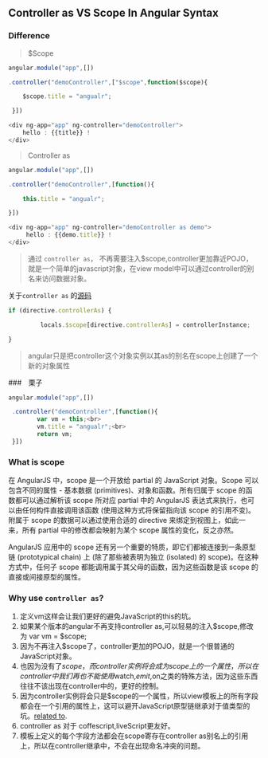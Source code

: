 ## Controller as VS Scope In Angular Syntax

### Difference

> $Scope

```javascript
angular.module("app",[])

.controller("demoController",["$scope",function($scope){

    $scope.title = "angualr";

 }])

<div ng-app="app" ng-controller="demoController">
    hello : {{title}} !
</div>　　
```

> Controller as

```javascript
angular.module("app",[])

.controller("demoController",[function(){

    this.title = "angualr";

}])

<div ng-app="app" ng-controller="demoController as demo">
     hello : {{demo.title}} !
</div>　
```

> 通过 `controller as`， 不再需要注入$scope,controller更加靠近POJO，就是一个简单的javascript对象，在view model中可以通过controller的别名来访问数据对象。

关于`controller as` 的[源码](https://github.com/angular/angular.js/blob/c7a1d1ab0b663edffc1ac7b54deea847e372468d/src/ng/compile.js)

```javascript
if (directive.controllerAs) {

         locals.$scope[directive.controllerAs] = controllerInstance;

}　
```

> angular只是把controller这个对象实例以其as的别名在scope上创建了一个新的对象属性

###　栗子

```javascript
angular.module("app",[])

 .controller("demoController",[function(){
        var vm = this;<br>
        vm.title = "angualr";<br>
        return vm;
 }])
```

### What is scope

在 AngularJS 中，scope 是一个开放给 partial 的 JavaScript 对象。Scope 可以包含不同的属性 - 基本数据 (primitives)、对象和函数。所有归属于 scope 的函数都可以通过解析该 scope 所对应 partial 中的 AngularJS 表达式来执行，也可以由任何构件直接调用该函数 (使用这种方式将保留指向该 scope 的引用不变)。附属于 scope 的数据可以通过使用合适的 directive 来绑定到视图上，如此一来，所有 partial 中的修改都会映射为某个 scope 属性的变化，反之亦然。

AngularJS 应用中的 scope 还有另一个重要的特质，即它们都被连接到一条原型链 (prototypical chain) 上 (除了那些被表明为独立 (isolated) 的 scope)。在这种方式中，任何子 scope 都能调用属于其父母的函数，因为这些函数是该 scope 的直接或间接原型的属性。

### Why use `controller as`?

1. 定义vm这样会让我们更好的避免JavaScript的this的坑。
2. 如果某个版本的angular不再支持controller as,可以轻易的注入$scope,修改为 var vm = $scope;
3. 因为不再注入$scope了，controller更加的POJO，就是一个很普通的JavaScript对象。
4. 也因为没有了$scope，而controller实例将会成为scope上的一个属性，所以在controller中我们再也不能使用$watch,$emit,$on之类的特殊方法，因为这些东西往往不该出现在controller中的，更好的控制。
5. 因为controller实例将会只是$scope的一个属性，所以view模板上的所有字段都会在一个引用的属性上，这可以避开JavaScript原型链继承对于值类型的坑。[related to](https://github.com/angular/angular.js/wiki/Understanding-Scopes).
6. controller as 对于 coffescript,liveScript更友好。
7. 模板上定义的每个字段方法都会在scope寄存在controller as别名上的引用上，所以在controller继承中，不会在出现命名冲突的问题。

